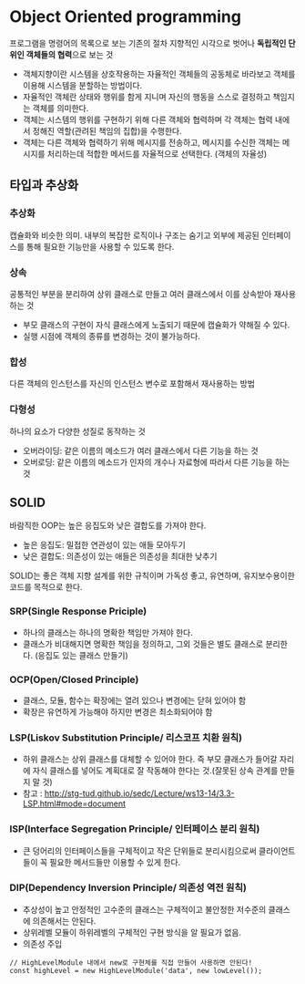 # Object Oriented programming
프로그램을 명령어의 목록으로 보는 기존의 절차 지향적인 시각으로 벗어나 **독립적인 단위인 객체들의 협력**으로 보는 것
- 객체지향이란 시스템을 상호작용하는 자율적인 객체들의 공동체로 바라보고 객체를 이용해 시스템을 분할하는 방법이다.
- 자율적인 객체란 상태와 행위를 함게 지니며 자신의 행동을 스스로 결정하고 책임지는 객체를 의미한다.
- 객체는 시스템의 행위를 구현하기 위해 다른 객체와 협력하며 각 객체는 협력 내에서 정해진 역할(관려된 책임의 집합)을 수행한다.
- 객체는 다른 객체와 협력하기 위해 메시지를 전송하고, 메시지를 수신한 객체는 메시지를 처리하는데 적합한 메서드를 자율적으로 선택한다. (객체의 자율성)


## 타입과 추상화

### 추상화
캡슐화와 비슷한 의미. 내부의 복잡한 로직이나 구조는 숨기고 외부에 제공된 인터페이스를 통해 필요한 기능만을 사용할 수 있도록 한다.

### 상속
공통적인 부분을 분리하여 상위 클래스로 만들고 여러 클래스에서 이를 상속받아 재사용하는 것
- 부모 클래스의 구현이 자식 클래스에게 노출되기 때문에 캡슐화가 약해질 수 있다.
- 실행 시점에 객체의 종류를 변경하는 것이 불가능하다.

### 합성
다른 객체의 인스턴스를 자신의 인스턴스 변수로 포함해서 재사용하는 방법

### 다형성
하나의 요소가 다양한 성질로 동작하는 것
- 오버라이딩: 같은 이름의 메소드가 여러 클래스에서 다른 기능을 하는 것
- 오버로딩: 같은 이름의 메소드가 인자의 개수나 자료형에 따라서 다른 기능을 하는 것

## SOLID
바람직한 OOP는 높은 응집도와 낮은 결합도를 가져야 한다.
- 높은 응집도: 밀접한 연관성이 있는 애들 모아두기
- 낮은 결합도: 의존성이 있는 애들은 의존성을 최대한 낮추기

SOLID는 좋은 객체 지향 설계를 위한 규칙이며 가독성 좋고, 유연하며, 유지보수용이한 코드를 목적으로 한다.

### SRP(Single Response Priciple)
- 하나의 클래스는 하나의 명확한 책임만 가져야 한다.
- 클래스가 비대해지면 명확한 책임을 정의하고, 그외 것들은 별도 클래스로 분리한다. (응집도 있는 클래스 만들기)

### OCP(Open/Closed Principle)
- 클래스, 모듈, 함수는 확장에는 열려 있으나 변경에는 닫혀 있어야 함
- 확장은 유연하게 가능해야 하지만 변경은 최소화되어야 함

### LSP(Liskov Substitution Principle/ 리스코프 치환 원칙)
- 하위 클래스는 상위 클래스를 대체할 수 있어야 한다. 즉 부모 클래스가 들어갈 자리에 자식 클래스를 넣어도 계획대로 잘 작동해야 한다는 것.(잘못된 상속 관계를 만들지 말 것)
- 참고 : http://stg-tud.github.io/sedc/Lecture/ws13-14/3.3-LSP.html#mode=document

### ISP(Interface Segregation Principle/ 인터페이스 분리 원칙)
- 큰 덩어리의 인터페이스들을 구체적이고 작은 단위들로 분리시킴으로써 클라이언트들이 꼭 필요한 메서드들만 이용할 수 있게 한다.

### DIP(Dependency Inversion Principle/ 의존성 역전 원칙)
- 추상성이 높고 안정적인 고수준의 클래스는 구체적이고 불안정한 저수준의 클래스에 의존해서는 안된다.
- 상위레벨 모듈이 하위레벨의 구체적인 구현 방식을 알 필요가 없음.
- 의존성 주입
```
// HighLevelModule 내에서 new로 구현체를 직접 만들어 사용하면 안된다! 
const highLevel = new HighLevelModule('data', new lowLevel());
```
